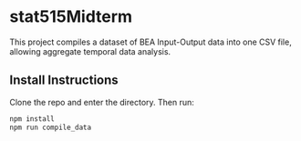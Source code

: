 # stat515Midterm

This project compiles a dataset of BEA Input-Output data into one CSV file, allowing aggregate temporal data analysis. 

## Install Instructions
Clone the repo and enter the directory. Then run: 

```bash
npm install 
npm run compile_data
```




